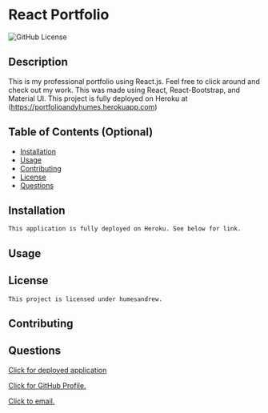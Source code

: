 
# React Portfolio

  ![GitHub License](https://img.shields.io/badge/license-humesandrew-blue.svg)
  ## Description
  This is my professional portfolio using React.js. Feel free to click around and check out my work. This was made using React, React-Bootstrap, and Material UI. This project is fully deployed on Heroku at (https://portfolioandyhumes.herokuapp.com)

  ## Table of Contents (Optional)
  - [Installation](#installation)
  - [Usage](#usage)
  - [Contributing](#contributing)
  - [License](#license)
  - [Questions](#questions)

  ## Installation
    This application is fully deployed on Heroku. See below for link. 
  

  ## Usage

  ## License
    This project is licensed under humesandrew. 

  ## Contributing
    

  ## Questions

  [Click for deployed application](https://andyhumesportfolio.herokuapp.com)

  [Click for GitHub Profile.](https://github.com/humesandrew)

  [Click to email.](mailto:humes.andrew@gmail.com)

